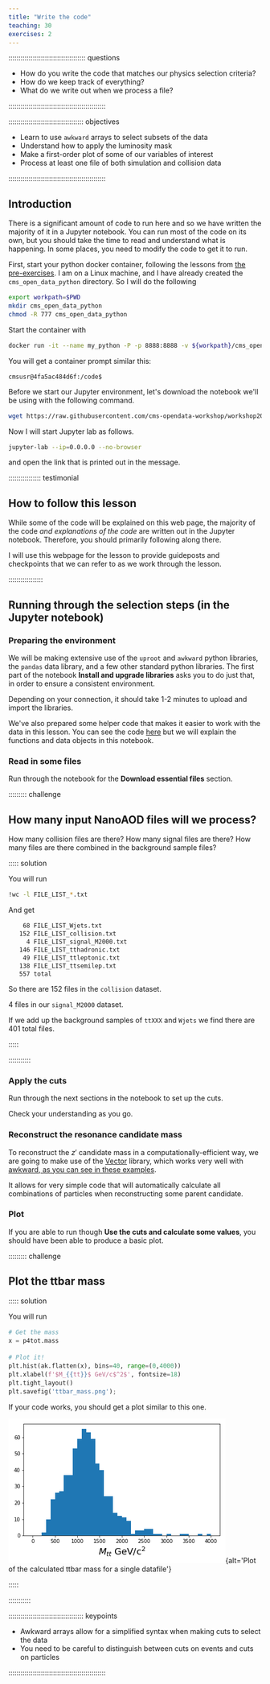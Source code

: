 ```yaml
---
title: "Write the code"
teaching: 30
exercises: 2
---
```


:::::::::::::::::::::::::::::::::::::: questions 

- How do you write the code that matches our physics selection criteria?
- How do we keep track of everything?
- What do we write out when we process a file?

::::::::::::::::::::::::::::::::::::::::::::::::

::::::::::::::::::::::::::::::::::::: objectives

- Learn to use `awkward` arrays to select subsets of the data
- Understand how to apply the luminosity mask
- Make a first-order plot of some of our variables of interest
- Process at least one file of both simulation and collision data

::::::::::::::::::::::::::::::::::::::::::::::::

## Introduction

There is a significant amount of code to run here and so we have written the majority of it in a Jupyter notebook. 
You can run most of the code on its own, but you should take the time to read and understand what is happening. 
In some places, you need to modify the code to get it to run. 

First, start your python docker container, following the lessons from 
[the pre-exercises](https://cms-opendata-workshop.github.io/workshop2024-lesson-docker/instructor/03-docker-for-cms-opendata.html). 
I am on a Linux machine, and I have already created the `cms_open_data_python` directory. So I will do the following

```bash
export workpath=$PWD
mkdir cms_open_data_python
chmod -R 777 cms_open_data_python
```

Start the container with

```bash
docker run -it --name my_python -P -p 8888:8888 -v ${workpath}/cms_open_data_python:/code gitlab-registry.cern.ch/cms-cloud/python-vnc:python3.10.5
```

You will get a container prompt similar this:

```output
cmsusr@4fa5ac484d6f:/code$
```

Before we start our Jupyter environment, let's download the notebook we'll be using with the following command. 

```bash
wget https://raw.githubusercontent.com/cms-opendata-workshop/workshop2024-lesson-event-selection/main/instructors/data_selection_lesson.ipynb
```

Now I will start Jupyter lab as follows. 

```bash
jupyter-lab --ip=0.0.0.0 --no-browser
```

and open the link that is printed out in the message.

:::::::::::::::: testimonial

## How to follow this lesson

While some of the code will be explained on this web page, the majority of the code
*and explanations of the code* are written out in the Jupyter notebook. Therefore, 
you should primarily following along there. 

I will use this webpage for the lesson to provide guideposts and checkpoints
that we can refer to as we work through the lesson.

:::::::::::::::::


## Running through the selection steps (in the Jupyter notebook)

### Preparing the environment

We will be making extensive use of the `uproot` and `awkward` python libraries, the `pandas`
data library, and a few other standard python libraries. The first part of the notebook 
**Install and upgrade libraries** asks you to do just that, in order to ensure a consistent
environment. 

Depending on your connection, it should take 1-2 minutes to upload and import the libraries. 

We've also prepared some helper code that makes it easier to work with the data in this lesson.
You can see the code [here](https://github.com/cms-opendata-workshop/workshop2024-lesson-event-selection/blob/main/instructors/dpoa_workshop_utilities.py)
but we will explain the functions and data objects in this notebook.

### Read in some files

Run through the notebook for the **Download essential files** section. 

::::::::: challenge

## How many input NanoAOD files will we process?

How many collision files are there? How many signal files are there? How many files are there combined in the background sample files? 

::::: solution

You will run
```bash
!wc -l FILE_LIST_*.txt
```
And get
```output
    68 FILE_LIST_Wjets.txt
   152 FILE_LIST_collision.txt
     4 FILE_LIST_signal_M2000.txt
   146 FILE_LIST_tthadronic.txt
    49 FILE_LIST_ttleptonic.txt
   138 FILE_LIST_ttsemilep.txt
   557 total
```

So there are 152 files in the `collision` dataset.

4 files in our `signal_M2000` dataset.

If we add up the background samples of `ttXXX` and `Wjets` we find there are 401 total files.

:::::

:::::::::::



### Apply the cuts

Run through the next sections in the notebook to set up the cuts. 

Check your understanding as you go. 

### Reconstruct the resonance candidate mass

To reconstruct the $z'$ candidate mass in a computationally-efficient way, we are going to make
use of the [Vector](https://vector.readthedocs.io/en/latest/) library, which works 
very well with [awkward, as you can see in these examples](https://vector.readthedocs.io/en/latest/). 

It allows for very simple code that will automatically calculate all combinations of particles
when reconstructing some parent candidate. 

### Plot

If you are able to run though **Use the cuts and calculate some values**, you should have
been able to produce a basic plot. 

::::::::: challenge

## Plot the ttbar mass

::::: solution

You will run
```python
# Get the mass
x = p4tot.mass

# Plot it!
plt.hist(ak.flatten(x), bins=40, range=(0,4000))
plt.xlabel(f'$M_{{tt}}$ GeV/c$^2$', fontsize=18)
plt.tight_layout()
plt.savefig('ttbar_mass.png');
```
If your code works, you should get a plot similar to this one. 

![Plot of the ttbar mass](fig/ttbar_mass.png){alt='Plot of the calculated ttbar mass for a single datafile'}

:::::

:::::::::::

::::::::::::::::::::::::::::::::::::: keypoints 

- Awkward arrays allow for a simplified syntax when making cuts to select the data
- You need to be careful to distinguish between cuts on events and cuts on particles

::::::::::::::::::::::::::::::::::::::::::::::::

[r-markdown]: https://rmarkdown.rstudio.com/
